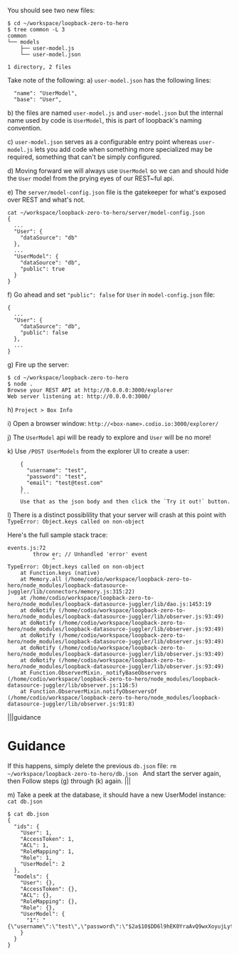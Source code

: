 You should see two new files:
```
$ cd ~/workspace/loopback-zero-to-hero  
$ tree common -L 3
common
└── models
    ├── user-model.js
    └── user-model.json

1 directory, 2 files
```

Take note of the following:
a) `user-model.json` has the following lines:
```
  "name": "UserModel",
  "base": "User",
```

b) the files are named `user-model.js` and `user-model.json` but the internal name used by code is `UserModel`, this is part of loopback's naming convention.

c) `user-model.json` serves as a configurable entry point whereas `user-model.js` lets you add code when something more specialized may be required, something that can't be simply configured.

d) Moving forward we will always use `UserModel` so we can and should hide the `User` model from the prying eyes of our REST~ful api.

e) The `server/model-config.json` file is the gatekeeper for what's exposed over REST and what's not.
```
cat ~/workspace/loopback-zero-to-hero/server/model-config.json
{
  ...
  "User": {
    "dataSource": "db"
  },
  ...
  "UserModel": {
    "dataSource": "db",
    "public": true
  }
}
```

f) Go ahead and set `"public": false` for `User` in `model-config.json` file:
```
{
  ...
  "User": {
    "dataSource": "db",
    "public": false
  },
  ...
}
```

g) Fire up the server:
```
$ cd ~/workspace/loopback-zero-to-hero
$ node .
Browse your REST API at http://0.0.0.0:3000/explorer
Web server listening at: http://0.0.0.0:3000/
```

h) `Project > Box Info`

i) Open a browser window: `http://<box-name>.codio.io:3000/explorer/`

j) The `UserModel` api will be ready to explore and `User` will be no more!

k) Use `/POST UserModels` from the explorer UI to create a user:
```
    {
      "username": "test",
      "password": "test",
      "email": "test@test.com"
    }
    ```
    Use that as the json body and then click the `Try it out!` button.
```

l) There is a distinct possiblility that your server will crash at this point with `TypeError: Object.keys called on non-object`

Here's the full sample stack trace:
```
events.js:72
        throw er; // Unhandled 'error' event
              ^
TypeError: Object.keys called on non-object
    at Function.keys (native)
    at Memory.all (/home/codio/workspace/loopback-zero-to-hero/node_modules/loopback-datasource-juggler/lib/connectors/memory.js:315:22)
    at /home/codio/workspace/loopback-zero-to-hero/node_modules/loopback-datasource-juggler/lib/dao.js:1453:19
    at doNotify (/home/codio/workspace/loopback-zero-to-hero/node_modules/loopback-datasource-juggler/lib/observer.js:93:49)
    at doNotify (/home/codio/workspace/loopback-zero-to-hero/node_modules/loopback-datasource-juggler/lib/observer.js:93:49)
    at doNotify (/home/codio/workspace/loopback-zero-to-hero/node_modules/loopback-datasource-juggler/lib/observer.js:93:49)
    at doNotify (/home/codio/workspace/loopback-zero-to-hero/node_modules/loopback-datasource-juggler/lib/observer.js:93:49)
    at doNotify (/home/codio/workspace/loopback-zero-to-hero/node_modules/loopback-datasource-juggler/lib/observer.js:93:49)
    at Function.ObserverMixin._notifyBaseObservers (/home/codio/workspace/loopback-zero-to-hero/node_modules/loopback-datasource-juggler/lib/observer.js:116:5)
    at Function.ObserverMixin.notifyObserversOf (/home/codio/workspace/loopback-zero-to-hero/node_modules/loopback-datasource-juggler/lib/observer.js:91:8)
```
|||guidance
# Guidance

If this happens, simply delete the previous `db.json` file:
`rm ~/workspace/loopback-zero-to-hero/db.json `
And start the server again, then Follow steps (g) through (k) again.
|||

m) Take a peek at the database, it should have a new UserModel instance: `cat db.json`
```
$ cat db.json
{
  "ids": {
    "User": 1,
    "AccessToken": 1,
    "ACL": 1,
    "RoleMapping": 1,
    "Role": 1,
    "UserModel": 2
  },
  "models": {
    "User": {},
    "AccessToken": {},
    "ACL": {},
    "RoleMapping": {},
    "Role": {},
    "UserModel": {
      "1": "{\"username\":\"test\",\"password\":\"$2a$10$DD6l9hEK0YraAvQ9wxXoyujLyted4YUUOUX9opiTUe8RwPOGe8mY2\",\"email\":\"test@test.com\",\"id\":1}"
    }
  }
}
```
